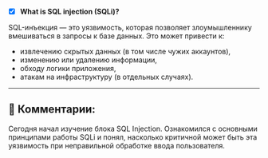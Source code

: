 - [x] **What is SQL injection (SQLi)?**

SQL-инъекция — это уязвимость, которая позволяет злоумышленнику вмешиваться в запросы к базе данных. Это может привести к:
- извлечению скрытых данных (в том числе чужих аккаунтов),
- изменению или удалению информации,
- обходу логики приложения,
- атакам на инфраструктуру (в отдельных случаях).

---

## 📝 Комментарии:
Сегодня начал изучение блока SQL Injection. Ознакомился с основными принципами работы SQLi и понял, насколько критичной может быть эта уязвимость при неправильной обработке ввода пользователя.
